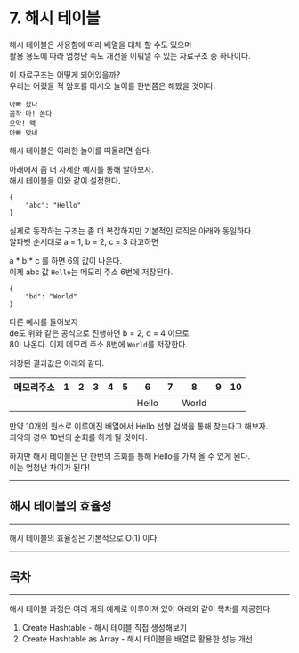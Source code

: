 # 7. 해시 테이블

해시 테이블은 사용함에 따라 배열을 대체 할 수도 있으며  
활용 용도에 따라 엄청난 속도 개선을 이뤄낼 수 있는 자료구조 중 하나이다.  
  
이 자료구조는 어떻게 되어있을까?  
우리는 어렸을 적 암호를 대시오 놀이를 한번쯤은 해봤을 것이다.  

`아빠 왔다`  
`꼼작 마! 쏜다`  
`으악! 왝`  
`아빠 맞네`  

해시 테이블은 이러한 놀이를 떠올리면 쉽다.  

아래에서 좀 더 자세한 예시를 통해 알아보자.  
해시 테이블을 이와 같이 설정한다.  
```
{
    "abc": "Hello"
}
```

실제로 동작하는 구조는 좀 더 복잡하지만 기본적인 로직은 아래와 동일하다.  
알파벳 순서대로 a = 1, b = 2, c = 3 라고하면  

a * b * c 를 하면 6의 값이 나온다.  
이제 abc 값 `Hello`는 메모리 주소 6번에 저장된다.  

```
{
    "bd": "World"
}
```

다른 예시를 들어보자  
de도 위와 같은 공식으로 진행하면 b = 2, d = 4 이므로  
8이 나온다. 이제 메모리 주소 8번에 `World`를 저장한다.

저장된 결과값은 아래와 같다.

| 메모리주소 | 1 | 2 | 3 | 4 | 5 | 6 | 7 | 8 | 9 | 10 |
|---|---|---|---|---|---|---|---|---|---|---|
|   |   |   |   |   |   | Hello  |   | World  |   |   |

만약 10개의 원소로 이루어진 배열에서 Hello 선형 검색을 통해 찾는다고 해보자.  
최악의 경우 10번의 순회를 하게 될 것이다.

하지만 해시 테이블은 단 한번의 조회를 통해 Hello를 가져 올 수 있게 된다.  
이는 엄청난 차이가 된다!


---
## 해시 테이블의 효율성
---
해시 테이블의 효율성은 기본적으로 O(1) 이다.


---
## 목차
---
해시 테이블 과정은 여러 개의 예제로 이루어져 있어 아래와 같이 목차를 제공한다.
1. Create Hashtable - 해시 테이블 직접 생성해보기 
2. Create Hashtable as Array - 해시 테이블을 배열로 활용한 성능 개선
